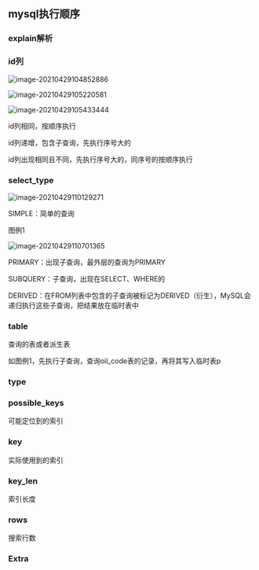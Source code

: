 



## mysql执行顺序

### explain解析

### id列

![image-20210429104852886](https://i.loli.net/2021/04/29/qnIop5Z6bOuwWsQ.png)

![image-20210429105220581](https://i.loli.net/2021/04/29/oHzUetIL34SWcYs.png)

![image-20210429105433444](https://i.loli.net/2021/04/29/J7ZYHeauT4jXRDo.png)

id列相同，按顺序执行

id列递增，包含子查询，先执行序号大的

id列出现相同且不同，先执行序号大的，同序号的按顺序执行

### select_type

![image-20210429110129271](https://i.loli.net/2021/04/29/wKEPNu65LdFfOVX.png)

SIMPLE：简单的查询

图例1

![image-20210429110701365](https://i.loli.net/2021/04/29/V4sXmbNf1UlHeon.png)

PRIMARY：出现子查询，最外层的查询为PRIMARY

SUBQUERY：子查询，出现在SELECT、WHERE的

DERIVED：在FROM列表中包含的子查询被标记为DERIVED（衍生），MySQL会递归执行这些子查询，把结果放在临时表中

### table

查询的表或者派生表<derived2> 

如图例1，先执行子查询，查询oil_code表的记录，再将其写入临时表p

### type

### possible_keys

可能定位到的索引

### key

实际使用到的索引

### key_len

索引长度

### rows

搜索行数

### Extra



